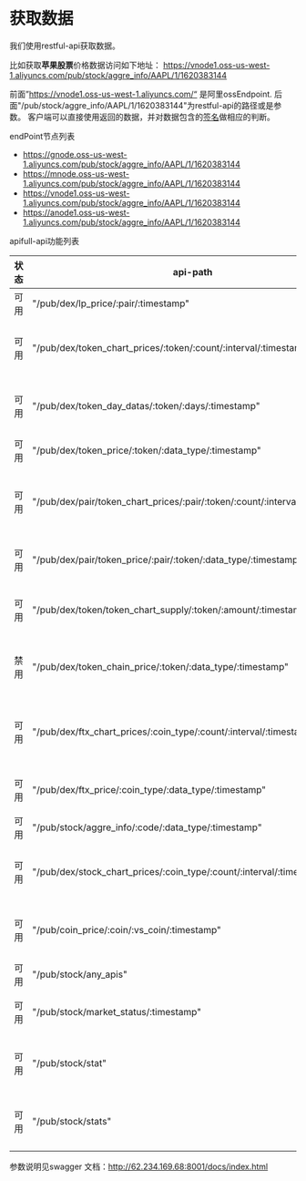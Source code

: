 # 获取数据
我们使用restful-api获取数据。

比如获取**苹果股票**价格数据访问如下地址：
https://vnode1.oss-us-west-1.aliyuncs.com/pub/stock/aggre_info/AAPL/1/1620383144

前面”https://vnode1.oss-us-west-1.aliyuncs.com/“ 是阿里ossEndpoint. 后面"/pub/stock/aggre_info/AAPL/1/1620383144"为restful-api的路径或是参数。 客户端可以直接使用返回的数据，并对数据包含的[签名](sign.md)做相应的判断。


endPoint节点列表
- https://gnode.oss-us-west-1.aliyuncs.com/pub/stock/aggre_info/AAPL/1/1620383144
- https://mnode.oss-us-west-1.aliyuncs.com/pub/stock/aggre_info/AAPL/1/1620383144
- https://vnode1.oss-us-west-1.aliyuncs.com/pub/stock/aggre_info/AAPL/1/1620383144
- https://anode1.oss-us-west-1.aliyuncs.com/pub/stock/aggre_info/AAPL/1/1620383144


apifull-api功能列表


|状态|api-path|api名字|类别|
|---|--|----------------|----------------|
|可用|"/pub/dex/lp_price/:pair/:timestamp"|                                        "获取lp价格信息"               |uniswap交易所 |
|可用|"/pub/dex/token_chart_prices/:token/:count/:interval/:timestamp"|            "获取token不同时间区间的价格图表信息"    |uniswap交易所 |
|可用|"/pub/dex/token_day_datas/:token/:days/:timestamp"|                          "获取token相应天数的统计图表信息"      |uniswap交易所 |
|可用|"/pub/dex/token_price/:token/:data_type/:timestamp"|                         "获取token价格信息"             |uniswap交易所 |
|可用|"/pub/dex/pair/token_chart_prices/:pair/:token/:count/:interval/:timestamp"| "从Pair获取token不同时间区间的价格图表信息"|uniswap交易所 |
|可用|"/pub/dex/pair/token_price/:pair/:token/:data_type/:timestamp"|              "从Pair获取token价格信息"       |uniswap交易所|
|可用|"/pub/dex/token/token_chart_supply/:token/:amount/:timestamp"|               "获取某个token的totalSupply的变化量"|uniswap交易所|
|禁用|"/pub/dex/token_chain_price/:token/:data_type/:timestamp"|                   "获取token链上价格信息,仅预定几个token"          |eth链上 |
|可用|"/pub/dex/ftx_chart_prices/:coin_type/:count/:interval/:timestamp"|          "获取杠杆btc代币不同时间区间的价格图表信息" |ftx杠杆代币|
|可用|"/pub/dex/ftx_price/:coin_type/:data_type/:timestamp"|                       "获取ftx token价格信息"         |ftx杠杆代币|
|可用|"/pub/stock/aggre_info/:code/:data_type/:timestamp"|                         "获取共识美股价格"               |美股报价 |
|可用|"/pub/dex/stock_chart_prices/:coin_type/:count/:interval/:timestamp"|        "获取股票不同时间区间的价格图表信息"      |美股报价|
|可用|"/pub/coin_price/:coin/:vs_coin/:timestamp"|获取币价换算|加密货币兑换价格查询|
|可用|"/pub/stock/any_apis"|                                                       "所有节点any-api"             |any-api|
|可用|"/pub/stock/market_status/:timestamp"|                                       "获取美股市场开盘状态"             |dic|
|可用|"/pub/stock/stat"|                                                           "当前节点状态:记录数,钱包地址"         |stat|
|可用|"/pub/stock/stats"|                                                          "所有节点状态:记录数,钱包地址"         |stat|



参数说明见swagger 文档：http://62.234.169.68:8001/docs/index.html
